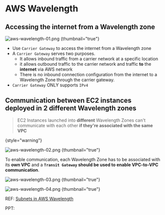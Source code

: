 # AWS Wavelength

## Accessing the internet from a Wavelength zone

![aws-wavelength-01.png](aws-wavelength-01.png) {thumbnail="true"}

* Use `Carrier Gateway` to access the internet from a Wavelength zone
* A `Carrier Gateway` serves two purposes. 
  * It allows inbound traffic from a carrier network at a specific location
  * it allows outbound traffic to the carrier network and traffic **to** the **internet** via AWS network
  * There is no inbound connection configuration from the internet to a Wavelength Zone through the carrier gateway.
* `Carrier Gateway` ONLY supports `IPv4`

## Communication between EC2 instances deployed in 2 different Wavelength zones

> EC2 Instances launched into **different** Wavelength Zones can't communicate with each other **if they're 
> associated with the same VPC**
> 
{style="warning"}

![aws-wavelength-02.png](aws-wavelength-02.png) {thumbnail="true"}

To enable communication, each Wavelength Zone has to be associated with its **own VPC** and a **`Transit Gateway` should
be used to enable VPC-to-VPC communication**.

![aws-wavelength-03.png](aws-wavelength-03.png) {thumbnail="true"}

![aws-wavelength-04.png](aws-wavelength-04.png) {thumbnail="true"}

REF: [Subnets in AWS Wavelength](https://docs.aws.amazon.com/vpc/latest/userguide/subnet-wavelength.html)

PPT: <resource src="Communication between instances in different Wavelength Zones.pptx"/>